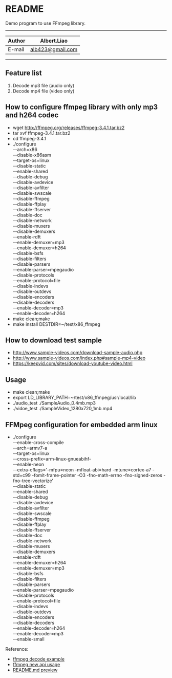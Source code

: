 README
===========================
Demo program to use FFmpeg library.

****

|Author|Albert.Liao|
|---|---
|E-mail|alb423@gmail.com

****



## Feature list
1. Decode mp3 file (audio only)
2. Decode mp4 file (video only)

## How to configure ffmpeg library with only mp3 and h264 codec
* wget http://ffmpeg.org/releases/ffmpeg-3.4.1.tar.bz2
* tar xvf ffmpeg-3.4.1.tar.bz2
* cd ffmpeg-3.4.1
* ./configure \
	--arch=x86 \
	--disable-x86asm \
	--target-os=linux \
	--disable-static \
	--enable-shared \
	--disable-debug \
	--disable-avdevice \
	--disable-avfilter \
	--disable-swscale \
	--disable-ffmpeg \
	--disable-ffplay \
	--disable-ffserver \
	--disable-doc \
	--disable-network \
	--disable-muxers \
	--disable-demuxers \
	--enable-rdft \
	--enable-demuxer=mp3 \
	--enable-demuxer=h264 \
	--disable-bsfs \
	--disable-filters \
	--disable-parsers \
	--enable-parser=mpegaudio \
	--disable-protocols \
	--enable-protocol=file \
	--disable-indevs \
	--disable-outdevs \
	--disable-encoders \
	--disable-decoders \
	--enable-decoder=mp3 \
	--enable-decoder=h264
* make clean;make
* make install DESTDIR=~/test/x86_ffmpeg

## How to download test sample
* http://www.sample-videos.com/download-sample-audio.php
* http://www.sample-videos.com/index.php#sample-mp4-video
* https://keepvid.com/sites/download-youtube-video.html

## Usage
* make clean;make
* export LD_LIBRARY_PATH=~/test/x86_ffmpeg/usr/local/lib
* ./audio_test ./SampleAudio_0.4mb.mp3 
* ./vidoe_test ./SampleVideo_1280x720_1mb.mp4

## FFMpeg configuration for embedded arm linux
* ./configure \
	--enable-cross-compile \
	--arch=armv7-a \
	--target-os=linux \
	--cross-prefix=arm-linux-gnueabihf- \
	--enable-neon \
	--extra-cflags='-mfpu=neon -mfloat-abi=hard -mtune=cortex-a7 -std=c99 -fomit-frame-pointer -O3 -fno-math-errno -fno-signed-zeros -fno-tree-vectorize' \
	--disable-static \
	--enable-shared \
	--disable-debug \
	--disable-avdevice \
	--disable-avfilter \
	--disable-swscale \
	--disable-ffmpeg \
	--disable-ffplay \
	--disable-ffserver \
	--disable-doc \
	--disable-network \
	--disable-muxers \
	--disable-demuxers \
	--enable-rdft \
	--enable-demuxer=h264 \
	--enable-demuxer=mp3 \
	--disable-bsfs \
	--disable-filters \
	--disable-parsers \
	--enable-parser=mpegaudio \
	--disable-protocols \
	--enable-protocol=file \
	--disable-indevs \
	--disable-outdevs \
	--disable-encoders \
	--disable-decoders \
	--enable-decoder=h264 \
	--enable-decoder=mp3 \
    --enable-small
	
	
Reference:
* [ffmpeg decode example](https://www.ffmpeg.org/doxygen/2.1/doc_2examples_2decoding_encoding_8c-example.html)
* [ffmpeg new api usage](https://github.com/alb423/FFmpegAudioPlayer/blob/master/FFmpegAudioPlayer/AudioPlayer.m)
* [README.md preview](https://stackedit.io/app)